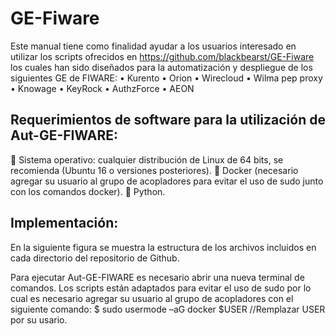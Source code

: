 GE-Fiware
=========
 Este manual tiene como finalidad ayudar a los usuarios interesado en utilizar los scripts ofrecidos en https://github.com/blackbearst/GE-Fiware los cuales han sido diseñados para la automatización y despliegue de los siguientes GE de FIWARE:
•	Kurento
•	Orion
•	Wirecloud
•	Wilma pep proxy
•	Knowage
•	KeyRock
•	AuthzForce
•	AEON
## Requerimientos de software para la utilización de Aut-GE-FIWARE:
	Sistema operativo: cualquier distribución de Linux de 64 bits, se recomienda (Ubuntu 16 o versiones posteriores).
	Docker (necesario agregar su usuario al grupo de acopladores para evitar el uso de sudo junto con los comandos docker).
	Python.
## Implementación:
En la siguiente figura se  muestra la estructura de los archivos incluidos en cada directorio del repositorio de Github.

Para ejecutar Aut-GE-FIWARE es necesario abrir una nueva terminal de comandos. 
Los scripts están adaptados para evitar el uso de sudo por lo cual es necesario agregar su usuario al grupo de acopladores con el siguiente comando:
$ sudo usermode –aG docker $USER //Remplazar USER por su usario.
